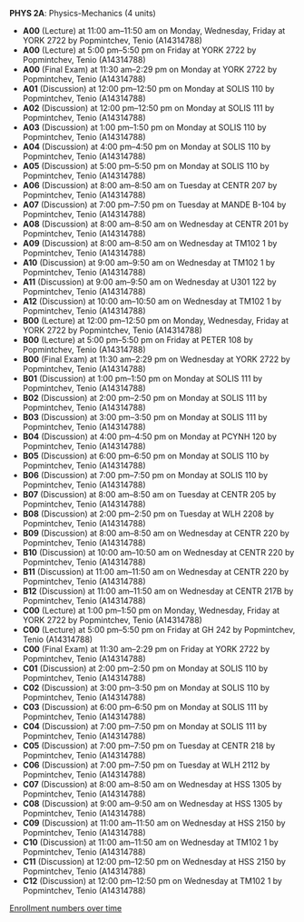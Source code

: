 **PHYS 2A**: Physics-Mechanics (4 units)

- **A00** (Lecture) at 11:00 am–11:50 am on Monday, Wednesday, Friday at YORK 2722 by Popmintchev, Tenio (A14314788)
- **A00** (Lecture) at 5:00 pm–5:50 pm on Friday at YORK 2722 by Popmintchev, Tenio (A14314788)
- **A00** (Final Exam) at 11:30 am–2:29 pm on Monday at YORK 2722 by Popmintchev, Tenio (A14314788)
- **A01** (Discussion) at 12:00 pm–12:50 pm on Monday at SOLIS 110 by Popmintchev, Tenio (A14314788)
- **A02** (Discussion) at 12:00 pm–12:50 pm on Monday at SOLIS 111 by Popmintchev, Tenio (A14314788)
- **A03** (Discussion) at 1:00 pm–1:50 pm on Monday at SOLIS 110 by Popmintchev, Tenio (A14314788)
- **A04** (Discussion) at 4:00 pm–4:50 pm on Monday at SOLIS 110 by Popmintchev, Tenio (A14314788)
- **A05** (Discussion) at 5:00 pm–5:50 pm on Monday at SOLIS 110 by Popmintchev, Tenio (A14314788)
- **A06** (Discussion) at 8:00 am–8:50 am on Tuesday at CENTR 207 by Popmintchev, Tenio (A14314788)
- **A07** (Discussion) at 7:00 pm–7:50 pm on Tuesday at MANDE B-104 by Popmintchev, Tenio (A14314788)
- **A08** (Discussion) at 8:00 am–8:50 am on Wednesday at CENTR 201 by Popmintchev, Tenio (A14314788)
- **A09** (Discussion) at 8:00 am–8:50 am on Wednesday at TM102 1 by Popmintchev, Tenio (A14314788)
- **A10** (Discussion) at 9:00 am–9:50 am on Wednesday at TM102 1 by Popmintchev, Tenio (A14314788)
- **A11** (Discussion) at 9:00 am–9:50 am on Wednesday at U301 122 by Popmintchev, Tenio (A14314788)
- **A12** (Discussion) at 10:00 am–10:50 am on Wednesday at TM102 1 by Popmintchev, Tenio (A14314788)
- **B00** (Lecture) at 12:00 pm–12:50 pm on Monday, Wednesday, Friday at YORK 2722 by Popmintchev, Tenio (A14314788)
- **B00** (Lecture) at 5:00 pm–5:50 pm on Friday at PETER 108 by Popmintchev, Tenio (A14314788)
- **B00** (Final Exam) at 11:30 am–2:29 pm on Wednesday at YORK 2722 by Popmintchev, Tenio (A14314788)
- **B01** (Discussion) at 1:00 pm–1:50 pm on Monday at SOLIS 111 by Popmintchev, Tenio (A14314788)
- **B02** (Discussion) at 2:00 pm–2:50 pm on Monday at SOLIS 111 by Popmintchev, Tenio (A14314788)
- **B03** (Discussion) at 3:00 pm–3:50 pm on Monday at SOLIS 111 by Popmintchev, Tenio (A14314788)
- **B04** (Discussion) at 4:00 pm–4:50 pm on Monday at PCYNH 120 by Popmintchev, Tenio (A14314788)
- **B05** (Discussion) at 6:00 pm–6:50 pm on Monday at SOLIS 110 by Popmintchev, Tenio (A14314788)
- **B06** (Discussion) at 7:00 pm–7:50 pm on Monday at SOLIS 110 by Popmintchev, Tenio (A14314788)
- **B07** (Discussion) at 8:00 am–8:50 am on Tuesday at CENTR 205 by Popmintchev, Tenio (A14314788)
- **B08** (Discussion) at 2:00 pm–2:50 pm on Tuesday at WLH 2208 by Popmintchev, Tenio (A14314788)
- **B09** (Discussion) at 8:00 am–8:50 am on Wednesday at CENTR 220 by Popmintchev, Tenio (A14314788)
- **B10** (Discussion) at 10:00 am–10:50 am on Wednesday at CENTR 220 by Popmintchev, Tenio (A14314788)
- **B11** (Discussion) at 11:00 am–11:50 am on Wednesday at CENTR 220 by Popmintchev, Tenio (A14314788)
- **B12** (Discussion) at 11:00 am–11:50 am on Wednesday at CENTR 217B by Popmintchev, Tenio (A14314788)
- **C00** (Lecture) at 1:00 pm–1:50 pm on Monday, Wednesday, Friday at YORK 2722 by Popmintchev, Tenio (A14314788)
- **C00** (Lecture) at 5:00 pm–5:50 pm on Friday at GH 242 by Popmintchev, Tenio (A14314788)
- **C00** (Final Exam) at 11:30 am–2:29 pm on Friday at YORK 2722 by Popmintchev, Tenio (A14314788)
- **C01** (Discussion) at 2:00 pm–2:50 pm on Monday at SOLIS 110 by Popmintchev, Tenio (A14314788)
- **C02** (Discussion) at 3:00 pm–3:50 pm on Monday at SOLIS 110 by Popmintchev, Tenio (A14314788)
- **C03** (Discussion) at 6:00 pm–6:50 pm on Monday at SOLIS 111 by Popmintchev, Tenio (A14314788)
- **C04** (Discussion) at 7:00 pm–7:50 pm on Monday at SOLIS 111 by Popmintchev, Tenio (A14314788)
- **C05** (Discussion) at 7:00 pm–7:50 pm on Tuesday at CENTR 218 by Popmintchev, Tenio (A14314788)
- **C06** (Discussion) at 7:00 pm–7:50 pm on Tuesday at WLH 2112 by Popmintchev, Tenio (A14314788)
- **C07** (Discussion) at 8:00 am–8:50 am on Wednesday at HSS 1305 by Popmintchev, Tenio (A14314788)
- **C08** (Discussion) at 9:00 am–9:50 am on Wednesday at HSS 1305 by Popmintchev, Tenio (A14314788)
- **C09** (Discussion) at 11:00 am–11:50 am on Wednesday at HSS 2150 by Popmintchev, Tenio (A14314788)
- **C10** (Discussion) at 11:00 am–11:50 am on Wednesday at TM102 1 by Popmintchev, Tenio (A14314788)
- **C11** (Discussion) at 12:00 pm–12:50 pm on Wednesday at HSS 2150 by Popmintchev, Tenio (A14314788)
- **C12** (Discussion) at 12:00 pm–12:50 pm on Wednesday at TM102 1 by Popmintchev, Tenio (A14314788)

[Enrollment numbers over time](./PHYS2A.tsv)
